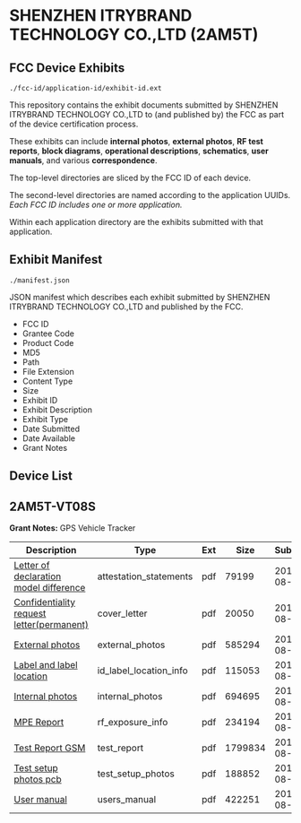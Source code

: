 # SHENZHEN ITRYBRAND TECHNOLOGY CO.,LTD (2AM5T)
## FCC Device Exhibits

```
./fcc-id/application-id/exhibit-id.ext
```

This repository contains the exhibit documents submitted by SHENZHEN ITRYBRAND TECHNOLOGY CO.,LTD to (and published by) the FCC as part of the device certification process.

These exhibits can include **internal photos**, **external photos**, **RF test reports**, **block diagrams**, **operational descriptions**, **schematics**, **user manuals**, and various **correspondence**.

The top-level directories are sliced by the FCC ID of each device.

The second-level directories are named according to the application UUIDs. *Each FCC ID includes one or more application.*

Within each application directory are the exhibits submitted with that application. 

## Exhibit Manifest

```
./manifest.json
```

JSON manifest which describes each exhibit submitted by SHENZHEN ITRYBRAND TECHNOLOGY CO.,LTD and published by the FCC.

- FCC ID
- Grantee Code
- Product Code
- MD5
- Path
- File Extension
- Content Type
- Size
- Exhibit ID
- Exhibit Description
- Exhibit Type
- Date Submitted
- Date Available
- Grant Notes

## Device List
## 2AM5T-VT08S
**Grant Notes:** GPS Vehicle Tracker

| Description | Type | Ext | Size | Submitted | Available |
| ----------- | ---- | --- | ---- | --------- | --------- |
| [Letter of declaration model difference](2AM5T-VT08S/c8cb4095b6ee607550a4a499be970b09/3537139.pdf) | attestation_statements | pdf | 79199 | 2017-08-30 | 2017-09-05 |
| [Confidentiality request letter(permanent)](2AM5T-VT08S/c8cb4095b6ee607550a4a499be970b09/3537135.pdf) | cover_letter | pdf | 20050 | 2017-08-30 | 2017-09-05 |
| [External photos](2AM5T-VT08S/c8cb4095b6ee607550a4a499be970b09/3537137.pdf) | external_photos | pdf | 585294 | 2017-08-30 | 2017-09-05 |
| [Label and label location](2AM5T-VT08S/c8cb4095b6ee607550a4a499be970b09/3537140.pdf) | id_label_location_info | pdf | 115053 | 2017-08-30 | 2017-09-05 |
| [Internal photos](2AM5T-VT08S/c8cb4095b6ee607550a4a499be970b09/3537138.pdf) | internal_photos | pdf | 694695 | 2017-08-30 | 2017-09-05 |
| [MPE Report](2AM5T-VT08S/c8cb4095b6ee607550a4a499be970b09/3537141.pdf) | rf_exposure_info | pdf | 234194 | 2017-08-30 | 2017-09-05 |
| [Test Report GSM](2AM5T-VT08S/c8cb4095b6ee607550a4a499be970b09/3537146.pdf) | test_report | pdf | 1799834 | 2017-08-30 | 2017-09-05 |
| [Test setup photos pcb](2AM5T-VT08S/c8cb4095b6ee607550a4a499be970b09/3537147.pdf) | test_setup_photos | pdf | 188852 | 2017-08-30 | 2017-09-05 |
| [User manual](2AM5T-VT08S/c8cb4095b6ee607550a4a499be970b09/3537149.pdf) | users_manual | pdf | 422251 | 2017-08-30 | 2017-09-05 |
